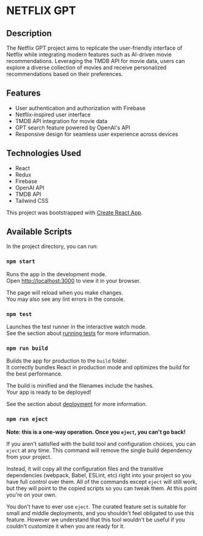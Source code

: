 # NETFLIX GPT

## Description

The Netflix GPT project aims to replicate the user-friendly interface of Netflix while integrating modern features such as AI-driven movie recommendations. Leveraging the TMDB API for movie data, users can explore a diverse collection of movies and receive personalized recommendations based on their preferences.

## Features

- User authentication and authorization with Firebase
- Netflix-inspired user interface
- TMDB API integration for movie data
- GPT search feature powered by OpenAI's API
- Responsive design for seamless user experience across devices

## Technologies Used

- React
- Redux
- Firebase
- OpenAI API
- TMDB API
- Tailwind CSS


This project was bootstrapped with [Create React App](https://github.com/facebook/create-react-app).

## Available Scripts

In the project directory, you can run:

### `npm start`

Runs the app in the development mode.\
 Open [http://localhost:3000](http://localhost:3000) to view it in your browser.

The page will reload when you make changes.\
 You may also see any lint errors in the console.

### `npm test`

Launches the test runner in the interactive watch mode.\
 See the section about [running tests](https://facebook.github.io/create-react-app/docs/running-tests) for more information.

### `npm run build`

Builds the app for production to the `build` folder.\
 It correctly bundles React in production mode and optimizes the build for the best performance.

The build is minified and the filenames include the hashes.\
 Your app is ready to be deployed!

See the section about [deployment](https://facebook.github.io/create-react-app/docs/deployment) for more information.

### `npm run eject`

**Note: this is a one-way operation. Once you `eject`, you can't go back!**

If you aren't satisfied with the build tool and configuration choices, you can `eject` at any time. This command will remove the single build dependency from your project.

Instead, it will copy all the configuration files and the transitive dependencies (webpack, Babel, ESLint, etc) right into your project so you have full control over them. All of the commands except `eject` will still work, but they will point to the copied scripts so you can tweak them. At this point you're on your own.

You don't have to ever use `eject`. The curated feature set is suitable for small and middle deployments, and you shouldn't feel obligated to use this feature. However we understand that this tool wouldn't be useful if you couldn't customize it when you are ready for it.
